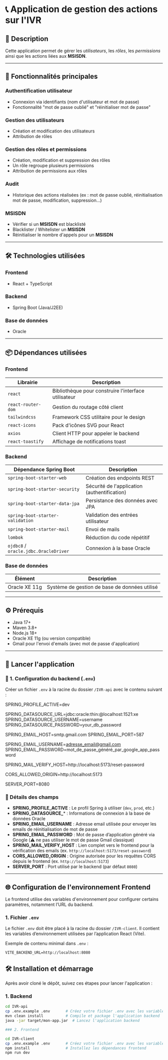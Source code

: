 # 📞 Application de gestion des actions sur l'IVR

## 🧾 Description

Cette application permet de gérer les *utilisateurs*, les *rôles*, les *permissions* ainsi que les actions liées aux **MSISDN**.

---

## 🚀 Fonctionnalités principales

### **Authentification utilisateur**
- Connexion via identifiants (nom d'utilisateur et mot de passe)
- Fonctionnalité "mot de passe oublié" et "réinitialiser mot de passe"

### **Gestion des utilisateurs**
- Création et modification des utilisateurs
- Attribution de rôles

### **Gestion des rôles et permissions**
- Création, modification et suppression des rôles
- Un rôle regroupe plusieurs permissions
- Attribution de permissions aux rôles

### **Audit**
- Historique des actions réalisées (ex : mot de passe oublié, réinitialisation mot de passe, modification, suppression...)

### **MSISDN**
- Vérifier si un **MSISDN** est blacklisté
- Blacklister / Whitelister un **MSISDN**
- Réinitialiser le nombre d'appels pour un **MSISDN**

---

## 🛠️ Technologies utilisées

### **Frontend**
- React + TypeScript

### **Backend**
- Spring Boot (Java/J2EE)

### **Base de données**
- Oracle

---

## 📦 Dépendances utilisées

### **Frontend**
| Librairie            | Description                                           |
|----------------------|-------------------------------------------------------|
| `react`              | Bibliothèque pour construire l'interface utilisateur  |
| `react-router-dom`   | Gestion du routage côté client                        |
| `tailwindcss`        | Framework CSS utilitaire pour le design               |
| `react-icons`        | Pack d'icônes SVG pour React                          |
| `axios`              | Client HTTP pour appeler le backend                   |
| `react-toastify`     | Affichage de notifications toast                      |

### **Backend**
| Dépendance Spring Boot           | Description                                         |
|---------------------------------|-----------------------------------------------------|
| `spring-boot-starter-web`       | Création des endpoints REST                        |
| `spring-boot-starter-security`  | Sécurité de l'application (authentification)       |
| `spring-boot-starter-data-jpa`  | Persistance des données avec JPA                    |
| `spring-boot-starter-validation`| Validation des entrées utilisateur                  |
| `spring-boot-starter-mail`      | Envoi de mails                                     |
| `lombok`                        | Réduction du code répétitif                        |
| `ojdbc8` / `oracle.jdbc.OracleDriver` | Connexion à la base Oracle                    |

### **Base de données**
| Élément       | Description                                    |
|---------------|------------------------------------------------|
| Oracle XE 11g | Système de gestion de base de données utilisé |

---

## ⚙️ Prérequis

- Java 17+
- Maven 3.8+
- Node.js 18+
- Oracle XE 11g (ou version compatible)
- Gmail pour l'envoi d'emails (avec mot de passe d'application)

---

## 🚀 Lancer l'application

### 🔧 1. Configuration du backend (`.env`)

Créer un fichier `.env` à la racine du dossier `/IVR-api` avec le contenu suivant :

SPRING_PROFILE_ACTIVE=dev

SPRING_DATASOURCE_URL=jdbc:oracle:thin:@localhost:1521:xe
SPRING_DATASOURCE_USERNAME=username
SPRING_DATASOURCE_PASSWORD=your_db_password

SPRING_EMAIL_HOST=smtp.gmail.com
SPRING_EMAIL_PORT=587

SPRING_EMAIL_USERNAME=adresse_email@gmail.com
SPRING_EMAIL_PASSWORD=mot_de_passe_généré_par_google_app_password

SPRING_MAIL_VERIFY_HOST=http://localhost:5173/reset-password

CORS_ALLOWED_ORIGIN=http://localhost:5173

SERVER_PORT=8080


### 📝 Détails des champs

- **SPRING_PROFILE_ACTIVE** : Le profil Spring à utiliser (`dev`, `prod`, etc.)
- **SPRING_DATASOURCE_*** : Informations de connexion à la base de données Oracle
- **SPRING_EMAIL_USERNAME** : Adresse email utilisée pour envoyer les emails de réinitialisation de mot de passe
- **SPRING_EMAIL_PASSWORD** : Mot de passe d’application généré via Google (⚠️ ne pas utiliser le mot de passe Gmail classique)
- **SPRING_MAIL_VERIFY_HOST** : Lien complet vers le frontend pour la vérification des emails (ex. `http://localhost:5173/reset-password`)
- **CORS_ALLOWED_ORIGIN** : Origine autorisée pour les requêtes CORS depuis le frontend (ex. `http://localhost:5173`)
- **SERVER_PORT** : Port utilisé par le backend (par défaut `8080`)

---

## 🌐 Configuration de l'environnement Frontend

Le frontend utilise des variables d'environnement pour configurer certains paramètres, notamment l’URL du backend.

### 1. Fichier `.env`

Le fichier `.env` doit être placé à la racine du dossier `/IVR-client`. Il contient les variables d’environnement utilisées par l’application React (Vite).

Exemple de contenu minimal dans `.env` :

```env
VITE_BACKEND_URL=http://localhost:8080
```


## 🛠️ Installation et démarrage

Après avoir cloné le dépôt, suivez ces étapes pour lancer l'application :

### 1. Backend

```bash
cd IVR-api
cp .env.example .env       # Créez votre fichier .env avec les variables d'environnement nécessaires
mvn clean install          # Compile et package l'application backend
java -jar target/mon-app.jar  # Lancez l'application backend

### 2. Frontend

cd IVR-client
cp .env.example .env       # Créez votre fichier .env avec les variables d'environnement 
npm install                # Installez les dépendances frontend
npm run dev   